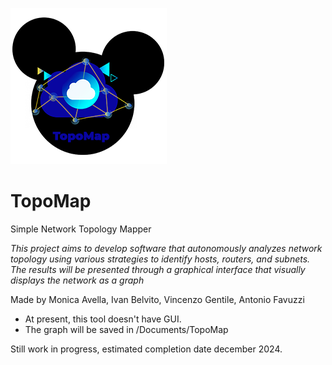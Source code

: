 ![topomap.png](img/topomap.png) 
# TopoMap

Simple Network Topology Mapper

*This project aims to develop software that autonomously analyzes network topology using various strategies to identify hosts, routers, and subnets. The results will be presented through a graphical interface that visually displays the network as a graph*

Made by Monica Avella, Ivan Belvito, Vincenzo Gentile, Antonio Favuzzi

- At present, this tool doesn't have GUI.
- The graph will be saved in /Documents/TopoMap

Still work in progress, estimated completion date december 2024.
